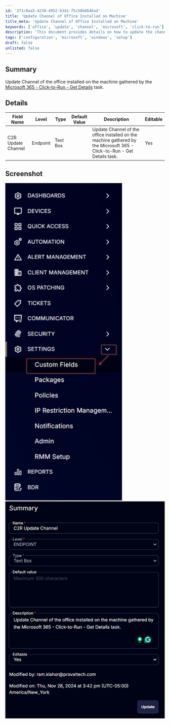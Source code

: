 ```yaml
---
id: '371c0aa5-4230-4952-b341-f5c58b0b46ad'
title: 'Update Channel of Office Installed on Machine'
title_meta: 'Update Channel of Office Installed on Machine'
keywords: ['office', 'update', 'channel', 'microsoft', 'click-to-run']
description: 'This document provides details on how to update the channel of the Office installed on a machine, using the Microsoft 365 - Click-to-Run - Get Details task. It includes a summary, detailed field information, and screenshots for reference.'
tags: ['configuration', 'microsoft', 'windows', 'setup']
draft: false
unlisted: false
---
```

## Summary

Update Channel of the office installed on the machine gathered by the [Microsoft 365 - Click-to-Run - Get Details](https://proval.itglue.com/DOC-5078775-17917390) task.

## Details

| Field Name             | Level    | Type      | Default Value | Description                                                                 | Editable |
|-----------------------|----------|-----------|---------------|-----------------------------------------------------------------------------|----------|
| C2R Update Channel     | Endpoint | Text Box  |               | Update Channel of the office installed on the machine gathered by the Microsoft 365 - Click-to-Run - Get Details task. | Yes      |

## Screenshot

![Screenshot 1](../../../static/img/Endpoint---C2R-Update-Channel/image_1.png)
![Screenshot 2](../../../static/img/Endpoint---C2R-Update-Channel/image_2.png)







